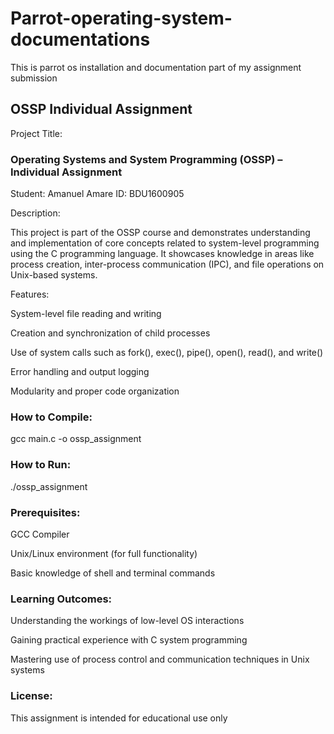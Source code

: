# Parrot-operating-system-documentations
This is parrot os installation and documentation part of my assignment submission

## OSSP Individual Assignment

Project Title:

### Operating Systems and System Programming (OSSP) – Individual Assignment
Student: Amanuel Amare
ID: BDU1600905

Description:

This project is part of the OSSP course and demonstrates understanding and implementation of core concepts related to system-level programming using the C programming language. 
It showcases knowledge in areas like process creation, inter-process communication (IPC), and file operations on Unix-based systems.

Features:

System-level file reading and writing

Creation and synchronization of child processes

Use of system calls such as fork(), exec(), pipe(), open(), read(), and write()

Error handling and output logging

Modularity and proper code organization


### How to Compile:

gcc main.c -o ossp_assignment

### How to Run:

./ossp_assignment

### Prerequisites:

GCC Compiler

Unix/Linux environment (for full functionality)

Basic knowledge of shell and terminal commands

### Learning Outcomes:

Understanding the workings of low-level OS interactions

Gaining practical experience with C system programming

Mastering use of process control and communication techniques in Unix systems

### License:

This assignment is intended for educational use only
